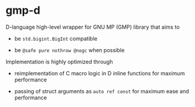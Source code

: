 # gmp-d
D-language high-level wrapper for GNU MP (GMP) library that aims to

- be `std.bigint.BigInt` compatible

- be `@safe pure nothrow @nogc` when possible

Implementation is highly optimized through

- reimplementation of C macro logic in D inline functions for maximum performance

- passing of struct arguments as `auto ref const` for maximum ease and performance
